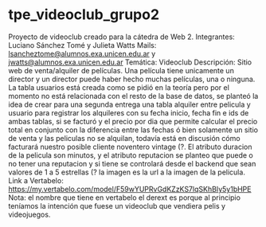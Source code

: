 # tpe_videoclub_grupo2
Proyecto de videoclub creado para la cátedra de Web 2. 
Integrantes: Luciano Sánchez Tomé y Julieta Watts 
Mails: lsancheztome@alumnos.exa.unicen.edu.ar y jwatts@alumnos.exa.unicen.edu.ar
Temática: Videoclub
Descripción: Sitio web de venta/alquiler de películas. Una película tiene unicamente un director y un director puede haber hecho muchas películas, una o ninguna. La tabla usuarios está creada como se pidió en la teoría pero por el momento no está relacionada con el resto de la base de datos, se planteó la idea de crear para una segunda entrega una tabla alquiler entre pelicula y usuario para registrar los alquileres con su fecha inicio, fecha fin e ids de ambas tablas, si se facturó y el precio por dia que permite calcular el precio total en conjunto con la diferencia entre las fechas ó bien solamente un sitio de venta y las peliculas no se alquilan, todavía está en discusión cómo facturará nuestro posible cliente noventero vintage (?. El atributo duracion de la pelicula son minutos, y el atributo reputacion se planteo que puede o no tener una reputacion y si tiene se controlará desde el backend que sean valores de 1 a 5 estrellas (? la imagen es la url a la imagen de la pelicula.  
Link a Vertabelo: https://my.vertabelo.com/model/F59wYUPRvGdKZzKS7lqSKhBIy5y1bHPE 
Nota: el nombre que tiene en vertabelo el derext es porque al principio teníamos la intención que fuese un videoclub que vendiera pelis y videojuegos. 


